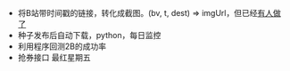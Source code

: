 - 将B站带时间戳的链接，转化成截图。(bv, t, dest) => imgUrl，但已经[有人做了][1]
- 种子发布后自动下载，python，每日监控
- 利用程序回测2B的成功率
- 抢券接口 最红星期五

[1]: https://github.com/xxxily/h5player